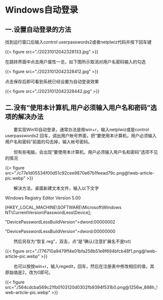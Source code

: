 # Windows自动登录




## 一.设置自动登录的方法

找到运行窗口后输入control userpasswords2或者netplwiz代码并按下回车键

{{< figure src="./20231012042328133.jpg" >}}

在跳转界面中点击用户属性一览，如下图所示取消对用户名密码输入的勾选

{{< figure src="./20231012042328412.jpg" >}}

点击保存后即可看到系统已经设置为自动登录效果

{{< figure src="./20231012042328442.jpg" >}}



## 二.没有“使用本计算机,用户必须输入用户名和密码”选项的解决办法

　　要实现Win10自动登录，通常办法是按win+r，输入netplwiz或是control userpasswords2 回车，调出用户帐号界面，把“要使用本计算机，用户必须输入用户名和密码”前面的勾去掉，输入帐号密码。

　　但有些电脑，会出现“要使用本计算机，用户必须输入用户名和密码”选项不见的情况

{{< figure src="./c77e1d05534f00d51c92cee9870e67b1feead79c.png@!web-article-pic.webp" >}}

　　解决方法，桌面新建文本文件，输入以下文字

Windows Registry Editor Version 5.00

[HKEY_LOCAL_MACHINE\SOFTWARE\Microsoft\Windows NT\CurrentVersion\PasswordLess\Device];

"DevicePasswordLessBuildVersion"=dword:00000002

"DevicePasswordLessBuildVersion"=dword:00000000

　　然后另存为“恢复.reg”，双击，点“是”确认(注意扩展名不是txt)

{{< figure src="./776710a9479ff4e01bfa258b51e8f694bfcb48f1.png@!web-article-pic.webp" >}}



　　也可以按按win+r，输入regedit，回车，然后在注册表中修改相应的值，其原始值是2，改为0即可。

{{< figure src="./564cdcba569c21fb0103120d0302fb9394f531b0.png@1256w_888h_!web-article-pic.webp" >}} 






